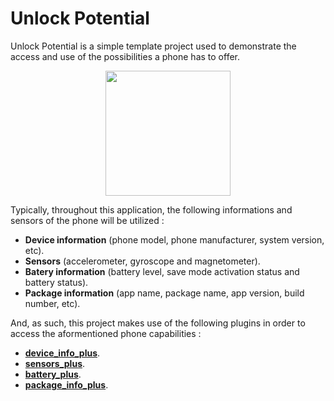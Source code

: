 # Unlock Potential

Unlock Potential is a simple template project used to demonstrate the access and use of the possibilities a phone has to offer.

<div align="center">
  <img src="https://github.com/Myrmillion/unlock_potential/assets/1577282/7000bc9f-fd85-429f-a443-46c64e5f4611" width="200" height="200" />
</div>

Typically, throughout this application, the following informations and sensors of the phone will be utilized :

- **Device information** (phone model, phone manufacturer, system version, etc).
- **Sensors** (accelerometer, gyroscope and magnetometer).
- **Batery information** (battery level, save mode activation status and battery status).
- **Package information** (app name, package name, app version, build number, etc).

And, as such, this project makes use of the following plugins in order to access the aformentioned phone capabilities :

- [**device_info_plus**](https://pub.dev/packages/device_info_plus).
- [**sensors_plus**](https://pub.dev/packages/sensors_plus).
- [**battery_plus**](https://pub.dev/packages/battery_plus).
- [**package_info_plus**](https://pub.dev/packages/package_info_plus).

